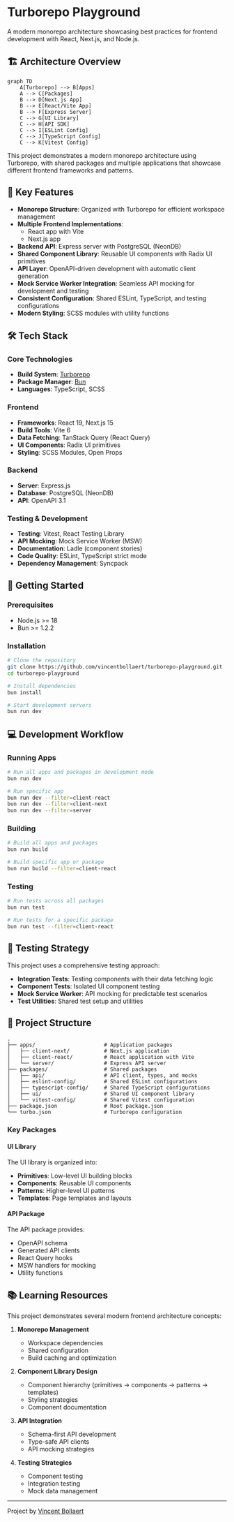 # Turborepo Playground

A modern monorepo architecture showcasing best practices for frontend development with React, Next.js, and Node.js.

## 🏗️ Architecture Overview

```mermaid
graph TD
    A[Turborepo] --> B[Apps]
    A --> C[Packages]
    B --> D[Next.js App]
    B --> E[React/Vite App]
    B --> F[Express Server]
    C --> G[UI Library]
    C --> H[API SDK]
    C --> I[ESLint Config]
    C --> J[TypeScript Config]
    C --> K[Vitest Config]
```

This project demonstrates a modern monorepo architecture using Turborepo, with shared packages and multiple applications that showcase different frontend frameworks and patterns.

## 🚀 Key Features

- **Monorepo Structure**: Organized with Turborepo for efficient workspace management
- **Multiple Frontend Implementations**: 
  - React app with Vite
  - Next.js app
- **Backend API**: Express server with PostgreSQL (NeonDB)
- **Shared Component Library**: Reusable UI components with Radix UI primitives
- **API Layer**: OpenAPI-driven development with automatic client generation
- **Mock Service Worker Integration**: Seamless API mocking for development and testing
- **Consistent Configuration**: Shared ESLint, TypeScript, and testing configurations
- **Modern Styling**: SCSS modules with utility functions

## 🛠️ Tech Stack

### Core Technologies
- **Build System**: [Turborepo](https://turbo.build/)
- **Package Manager**: [Bun](https://bun.sh/)
- **Languages**: TypeScript, SCSS

### Frontend
- **Frameworks**: React 19, Next.js 15
- **Build Tools**: Vite 6
- **Data Fetching**: TanStack Query (React Query)
- **UI Components**: Radix UI primitives
- **Styling**: SCSS Modules, Open Props

### Backend
- **Server**: Express.js
- **Database**: PostgreSQL (NeonDB)
- **API**: OpenAPI 3.1

### Testing & Development
- **Testing**: Vitest, React Testing Library
- **API Mocking**: Mock Service Worker (MSW)
- **Documentation**: Ladle (component stories)
- **Code Quality**: ESLint, TypeScript strict mode
- **Dependency Management**: Syncpack

## 🏁 Getting Started

### Prerequisites
- Node.js >= 18
- Bun >= 1.2.2

### Installation

```bash
# Clone the repository
git clone https://github.com/vincentbollaert/turborepo-playground.git
cd turborepo-playground

# Install dependencies
bun install

# Start development servers
bun run dev
```

## 💻 Development Workflow

### Running Apps

```bash
# Run all apps and packages in development mode
bun run dev

# Run specific app
bun run dev --filter=client-react
bun run dev --filter=client-next
bun run dev --filter=server
```

### Building

```bash
# Build all apps and packages
bun run build

# Build specific app or package
bun run build --filter=client-react
```

### Testing

```bash
# Run tests across all packages
bun run test

# Run tests for a specific package
bun run test --filter=client-react
```

## 🧪 Testing Strategy

This project uses a comprehensive testing approach:

- **Integration Tests**: Testing components with their data fetching logic
- **Component Tests**: Isolated UI component testing
- **Mock Service Worker**: API mocking for predictable test scenarios
- **Test Utilities**: Shared test setup and utilities

## 📁 Project Structure

```
.
├── apps/                      # Application packages
│   ├── client-next/           # Next.js application
│   ├── client-react/          # React application with Vite
│   └── server/                # Express API server
├── packages/                  # Shared packages
│   ├── api/                   # API client, types, and mocks
│   ├── eslint-config/         # Shared ESLint configurations
│   ├── typescript-config/     # Shared TypeScript configurations
│   ├── ui/                    # Shared UI component library
│   └── vitest-config/         # Shared Vitest configuration
├── package.json               # Root package.json
└── turbo.json                 # Turborepo configuration
```

### Key Packages

#### UI Library
The UI library is organized into:
- **Primitives**: Low-level UI building blocks
- **Components**: Reusable UI components
- **Patterns**: Higher-level UI patterns
- **Templates**: Page templates and layouts

#### API Package
The API package provides:
- OpenAPI schema
- Generated API clients
- React Query hooks
- MSW handlers for mocking
- Utility functions

## 📚 Learning Resources

This project demonstrates several modern frontend architecture concepts:

1. **Monorepo Management**
   - Workspace dependencies
   - Shared configuration
   - Build caching and optimization

2. **Component Library Design**
   - Component hierarchy (primitives → components → patterns → templates)
   - Styling strategies
   - Component documentation

3. **API Integration**
   - Schema-first API development
   - Type-safe API clients
   - API mocking strategies

4. **Testing Strategies**
   - Component testing
   - Integration testing
   - Mock data management

---

Project by [Vincent Bollaert](https://github.com/vincentbollaert)
